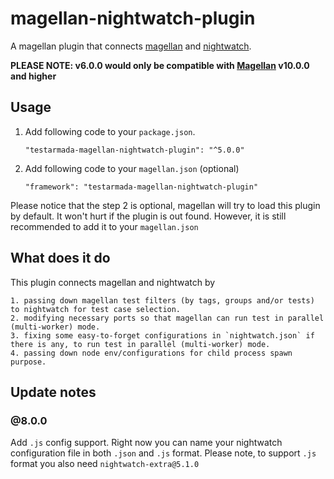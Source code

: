 # magellan-nightwatch-plugin

A magellan plugin that connects [magellan](https://github.com/TestArmada/magellan) and [nightwatch](http://nightwatchjs.org/). 

**PLEASE NOTE: v6.0.0 would only be compatible with [Magellan](https://github.com/TestArmada/magellan) v10.0.0 and higher**

## Usage

 1. Add following code to your `package.json`. 

    ```
    "testarmada-magellan-nightwatch-plugin": "^5.0.0"
    ```

 2. Add following code to your `magellan.json` (optional)

    ```
    "framework": "testarmada-magellan-nightwatch-plugin"
    ```

Please notice that the step 2 is optional, magellan will try to load this plugin by default. It won't hurt if the plugin is out found. However, it is still recommended to add it to your `magellan.json`

## What does it do

This plugin connects magellan and nightwatch by

```
1. passing down magellan test filters (by tags, groups and/or tests) to nightwatch for test case selection.
2. modifying necessary ports so that magellan can run test in parallel (multi-worker) mode.
3. fixing some easy-to-forget configurations in `nightwatch.json` if there is any, to run test in parallel (multi-worker) mode.
4. passing down node env/configurations for child process spawn purpose.
```

## Update notes

### @8.0.0

Add `.js` config support. Right now you can name your nightwatch configuration file in both `.json` and `.js` format. Please note, to support `.js` format you also need `nightwatch-extra@5.1.0`

